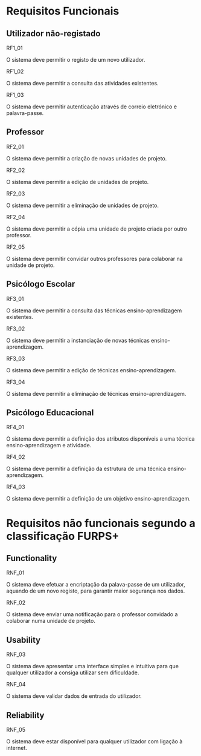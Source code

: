 # Requisitos Funcionais


## Utilizador não-registado

RF1_01

O sistema deve permitir o registo de um novo utilizador.

RF1_02

O sistema deve permitir a consulta das atividades existentes.

RF1_03

O sistema deve permitir autenticação através de correio eletrónico e palavra-passe.


## Professor


RF2_01

O sistema deve permitir a criação de novas unidades de projeto.

RF2_02

O sistema deve permitir a edição de unidades de projeto.

RF2_03

O sistema deve permitir a eliminação de unidades de projeto.

RF2_04

O sistema deve permitir a cópia uma unidade de projeto criada por outro professor.

RF2_05

O sistema deve permitir convidar outros professores para colaborar na unidade de projeto.


## Psicólogo Escolar

RF3_01

O sistema deve permitir a consulta das técnicas ensino-aprendizagem existentes.

RF3_02

O sistema deve permitir a instanciação de novas técnicas ensino-aprendizagem.

RF3_03

O sistema deve permitir a edição de técnicas ensino-aprendizagem.

RF3_04

O sistema deve permitir a eliminação de técnicas ensino-aprendizagem.


## Psicólogo Educacional

RF4_01

O sistema deve permitir a definição dos atributos disponíveis a uma técnica ensino-aprendizagem e atividade.

RF4_02

O sistema deve permitir a definição da estrutura de uma técnica ensino-aprendizagem.

RF4_03

O sistema deve permitir a definição de um objetivo ensino-aprendizagem.



# Requisitos não funcionais segundo a classificação FURPS+


## Functionality

RNF_01

O sistema deve efetuar a encriptação da palava-passe de um utilizador, aquando de um novo registo, para garantir maior segurança nos dados.

RNF_02

O sistema deve enviar uma notificação para o professor convidado a colaborar numa unidade de projeto.

## Usability

RNF_03

O sistema deve apresentar uma interface simples e intuitiva para que qualquer utilizador a consiga utilizar sem dificuldade.

RNF_04

O sistema deve validar dados de entrada do utilizador.

## Reliability

RNF_05

O sistema deve estar disponível para qualquer utilizador com ligação à internet.
